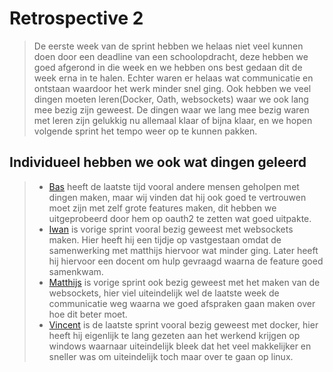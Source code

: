 # Retrospective 2

> De eerste week van de sprint hebben we helaas niet veel kunnen doen door een deadline van een schoolopdracht, deze hebben we goed afgerond in die week en we hebben ons best gedaan dit de week erna in te halen. Echter waren er helaas wat communicatie en ontstaan waardoor het werk minder snel ging. Ook hebben we veel dingen moeten leren(Docker, Oath, websockets) waar we ook lang mee bezig zijn geweest. De dingen waar we lang mee bezig waren met leren zijn gelukkig nu allemaal klaar of bijna klaar, en we hopen volgende sprint het tempo weer op te kunnen pakken.

## Individueel hebben we ook wat dingen geleerd

> * [Bas](https://github.com/webbasedcode/documentation/blob/main/doc/members/Bas.md) heeft de laatste tijd vooral andere mensen geholpen met dingen maken, maar wij vinden dat hij ook goed te vertrouwen moet zijn met zelf grote features maken, dit hebben we uitgeprobeerd door hem op oauth2 te zetten wat goed uitpakte.
> * [Iwan](https://github.com/webbasedcode/documentation/blob/main/doc/members/Iwan.md) is vorige sprint vooral bezig geweest met websockets maken. Hier heeft hij een tijdje op vastgestaan omdat de samenwerking met matthijs hiervoor wat minder ging. Later heeft hij hiervoor een docent om hulp gevraagd waarna de feature goed samenkwam. 
> * [Matthijs](https://github.com/webbasedcode/documentation/blob/main/doc/members/Matthijs.md) is vorige sprint ook bezig geweest met het maken van de websockets, hier viel uiteindelijk wel de laatste week de communicatie weg waarna we goed afspraken gaan maken over hoe dit beter moet.
> * [Vincent](https://github.com/webbasedcode/documentation/blob/main/doc/members/Vincent.md) is de laatste sprint vooral bezig geweest met docker, hier heeft hij eigenlijk te lang gezeten aan het werkend krijgen op windows waarnaar uiteindelijk bleek dat het veel makkelijker en sneller was om uiteindelijk toch maar over te gaan op linux. 
